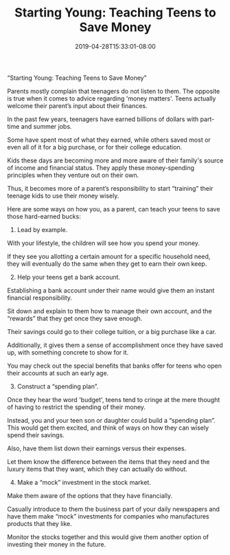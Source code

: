 ﻿---
title: "Starting Young: Teaching Teens to Save Money"
date: 2019-04-28T15:33:01-08:00
description: "Family Budget Tips for Web Success"
featured_image: "/images/Family Budget.jpg"
tags: ["Family Budget"]
---
“Starting Young: Teaching Teens to Save Money”


Parents mostly complain that teenagers do not listen to them. The opposite is true when it comes to advice regarding 'money matters'. Teens actually welcome their parent’s input about their finances. 

In the past few years, teenagers have earned billions of dollars with part-time and summer jobs. 

Some have spent most of what they earned, while others saved most or even all of it for a big purchase, or for their college education. 

Kids these days are becoming more and more aware of their family's source of income and financial status. They apply these money-spending principles when they venture out on their own. 

Thus, it becomes more of a parent’s responsibility to start “training” their teenage kids to use their money wisely. 

Here are some ways on how you, as a parent, can teach your teens to save those hard-earned bucks: 

1. Lead by example. 

With your lifestyle, the children will see how you spend your money. 

If they see you allotting a certain amount for a specific household need, they will eventually do the same when they get to earn their own keep. 

2. Help your teens get a bank account. 

Establishing a bank account under their name would give them an instant financial responsibility. 

Sit down and explain to them how to manage their own account, and the “rewards” that they get once they save enough.

Their savings could go to their college tuition, or a big purchase like a car. 

Additionally, it gives them a sense of accomplishment once they have saved up, with something concrete to show for it. 

You may check out the special benefits that banks offer for teens who open their accounts at such an early age. 

3. Construct a “spending plan”. 

Once they hear the word 'budget', teens tend to cringe at the mere thought of having to restrict the spending of their money. 

Instead, you and your teen son or daughter could build a “spending plan”. This would get them excited, and think of ways on how they can wisely spend their savings. 

Also, have them list down their earnings versus their expenses. 

Let them know the difference between the items that they need and the luxury items that they want, which they can actually do without.

4. Make a “mock” investment in the stock market. 

Make them aware of the options that they have financially. 

Casually introduce to them the business part of your daily newspapers and have them make “mock” investments for companies who manufactures products that they like. 

Monitor the stocks together and this would give them another option of investing their money in the future. 









